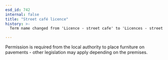 ```yaml
---
esd_id: 742
internal: false
title: "Street café licence"
history: >-
  Term name changed from 'Licence - street cafe' to 'Licences - street cafe' and scope notes added in version 2.02. Scope notes changed in version 3.00 to include Scottish legislation. Term name changed from 'Licence - street cafe' to 'Licences - street cafe' in version 3.00. Name changed to 'Street café licence' in version 4.00.

---
```


Permission is required from the local authority to place furniture on pavements - other legislation may apply depending on the premises.

